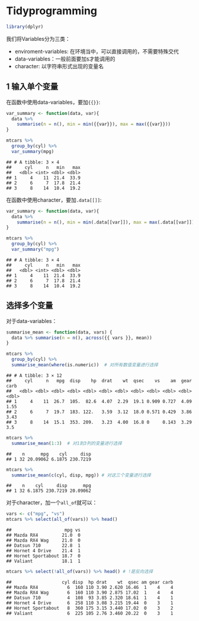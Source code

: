 # Tidyprogramming

```r
library(dplyr)
```

我们将Variables分为三类：

- enviroment-variables: 在环境当中，可以直接调用的，不需要特殊交代
- data-variables：一般前面要加`$`才能调用的
- character: 以字符串形式出现的变量名

## 1 输入单个变量

在函数中使用data-variables，要加`{{}}`:


```r
var_summary <- function(data, var){
  data %>%
    summarise(n = n(), min = min({{var}}), max = max({{var}}))
}

mtcars %>%
  group_by(cyl) %>%
  var_summary(mpg)
```

```
## # A tibble: 3 × 4
##     cyl     n   min   max
##   <dbl> <int> <dbl> <dbl>
## 1     4    11  21.4  33.9
## 2     6     7  17.8  21.4
## 3     8    14  10.4  19.2
```

在函数中使用character，要加`.data[[]]`:


```r
var_summary <- function(data, var){
  data %>%
    summarise(n = n(), min = min(.data[[var]]), max = max(.data[[var]]))
}

mtcars %>%
  group_by(cyl) %>%
  var_summary("mpg")
```

```
## # A tibble: 3 × 4
##     cyl     n   min   max
##   <dbl> <int> <dbl> <dbl>
## 1     4    11  21.4  33.9
## 2     6     7  17.8  21.4
## 3     8    14  10.4  19.2
```

## 选择多个变量

对于data-variables：


```r
summarise_mean <- function(data, vars) {
  data %>% summarise(n = n(), across({{ vars }}, mean))
}

mtcars %>% 
  group_by(cyl) %>% 
  summarise_mean(where(is.numeric))  # 对所有数值变量进行选择
```

```
## # A tibble: 3 × 12
##     cyl     n   mpg  disp    hp  drat    wt  qsec    vs    am  gear  carb
##   <dbl> <dbl> <dbl> <dbl> <dbl> <dbl> <dbl> <dbl> <dbl> <dbl> <dbl> <dbl>
## 1     4    11  26.7  105.  82.6  4.07  2.29  19.1 0.909 0.727  4.09  1.55
## 2     6     7  19.7  183. 122.   3.59  3.12  18.0 0.571 0.429  3.86  3.43
## 3     8    14  15.1  353. 209.   3.23  4.00  16.8 0     0.143  3.29  3.5
```

```r
mtcars %>% 
  summarise_mean(1:3)  # 对1到3列的变量进行选择
```

```
##    n      mpg    cyl     disp
## 1 32 20.09062 6.1875 230.7219
```

```r
mtcars %>%
  summarise_mean(c(cyl, disp, mpg)) # 对这三个变量进行选择
```

```
##    n    cyl     disp      mpg
## 1 32 6.1875 230.7219 20.09062
```

对于character，加一个`all_of`就可以：


```r
vars <- c("mpg", "vs")
mtcars %>% select(all_of(vars)) %>% head()
```

```
##                    mpg vs
## Mazda RX4         21.0  0
## Mazda RX4 Wag     21.0  0
## Datsun 710        22.8  1
## Hornet 4 Drive    21.4  1
## Hornet Sportabout 18.7  0
## Valiant           18.1  1
```

```r
mtcars %>% select(!all_of(vars)) %>% head() # !是反向选择
```

```
##                   cyl disp  hp drat    wt  qsec am gear carb
## Mazda RX4           6  160 110 3.90 2.620 16.46  1    4    4
## Mazda RX4 Wag       6  160 110 3.90 2.875 17.02  1    4    4
## Datsun 710          4  108  93 3.85 2.320 18.61  1    4    1
## Hornet 4 Drive      6  258 110 3.08 3.215 19.44  0    3    1
## Hornet Sportabout   8  360 175 3.15 3.440 17.02  0    3    2
## Valiant             6  225 105 2.76 3.460 20.22  0    3    1
```

